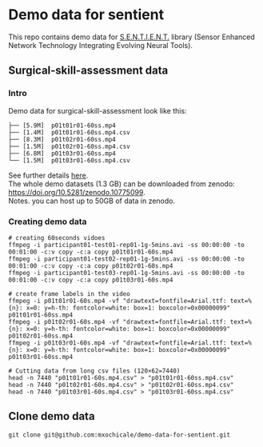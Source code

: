 # Demo data for sentient 
This repo contains demo data for [S.E.N.T.I.E.N.T.](https://github.com/mxochicale/sentient) library (Sensor Enhanced Network Technology Integrating Evolving Neural Tools). 

## Surgical-skill-assessment data
### Intro
Demo data for surgical-skill-assessment look like this:
```
├── [5.9M]  p01t01r01-60ss.mp4
├── [1.4M]  p01t01r01-60ss.mp4.csv
├── [8.3M]  p01t02r01-60ss.mp4
├── [1.5M]  p01t02r01-60ss.mp4.csv
├── [6.8M]  p01t03r01-60ss.mp4
└── [1.5M]  p01t03r01-60ss.mp4.csv
```
See further details [here](https://github.com/mxochicale/sentient/tree/main/data/surgical-skill-assessment).    
The whole demo datasets (1.3 GB) can be downloaded from zenodo: https://doi.org/10.5281/zenodo.10775099.    
Notes. you can host up to 50GB of data in zenodo.

### Creating demo data
```
# creating 60seconds vidoes
ffmpeg -i participant01-test01-rep01-1g-5mins.avi -ss 00:00:00 -to 00:01:00 -c:v copy -c:a copy p01t01r01-60s.mp4
ffmpeg -i participant01-test02-rep01-1g-5mins.avi -ss 00:00:00 -to 00:01:00 -c:v copy -c:a copy p01t02r01-60s.mp4
ffmpeg -i participant01-test03-rep01-1g-5mins.avi -ss 00:00:00 -to 00:01:00 -c:v copy -c:a copy p01t03r01-60s.mp4

# create frame labels in the video
ffmpeg -i p01t01r01-60s.mp4 -vf "drawtext=fontfile=Arial.ttf: text=%{n}: x=0: y=h-th: fontcolor=white: box=1: boxcolor=0x00000099" p01t01r01-60ss.mp4
ffmpeg -i p01t02r01-60s.mp4 -vf "drawtext=fontfile=Arial.ttf: text=%{n}: x=0: y=h-th: fontcolor=white: box=1: boxcolor=0x00000099" p01t02r01-60ss.mp4
ffmpeg -i p01t03r01-60s.mp4 -vf "drawtext=fontfile=Arial.ttf: text=%{n}: x=0: y=h-th: fontcolor=white: box=1: boxcolor=0x00000099" p01t03r01-60ss.mp4

# Cutting data from long csv files (120×62=7440)
head -n 7440 "p01t01r01-60s.mp4.csv" > "p01t01r01-60ss.mp4.csv"
head -n 7440 "p01t02r01-60s.mp4.csv" > "p01t02r01-60ss.mp4.csv"
head -n 7440 "p01t03r01-60s.mp4.csv" > "p01t03r01-60ss.mp4.csv"
```

## Clone demo data
```
git clone git@github.com:mxochicale/demo-data-for-sentient.git
```
